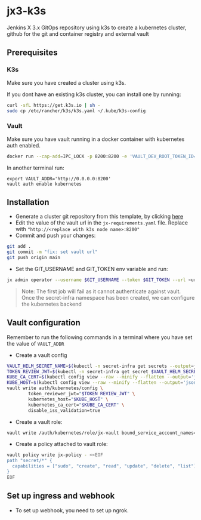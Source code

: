 # jx3-k3s

Jenkins X 3.x GitOps repository using k3s to create a kubernetes cluster, github for the git and container registry and external vault

## Prerequisites

### K3s

Make sure you have created a cluster using k3s.

If you dont have an existing k3s cluster, you can install one by running:

```bash
curl -sfL https://get.k3s.io | sh -
sudo cp /etc/rancher/k3s/k3s.yaml ~/.kube/k3s-config
```

### Vault

Make sure you have vault running in a docker container with kubernetes auth enabled.

```bash
docker run --cap-add=IPC_LOCK -p 8200:8200 -e 'VAULT_DEV_ROOT_TOKEN_ID=myroot' -e 'VAULT_DEV_LISTEN_ADDRESS=0.0.0.0:8200' --net host vault:latest
```

In another terminal run:

```
export VAULT_ADDR='http://0.0.0.0:8200'
vault auth enable kubernetes
```

## Installation

- Generate a cluster git repository from this template, by clicking [here](https://github.com/ankitm123/jx3-k3s-vault/generate)
- Edit the value of the vault url in the `jx-requirements.yaml` file.
  Replace with `"http://<replace with k3s node name>:8200"`
- Commit and push your changes:

```bash
git add .
git commit -m "fix: set vault url" 
git push origin main
```

- Set the GIT_USERNAME and GIT_TOKEN env variable and run:

```bash
jx admin operator --username $GIT_USERNAME --token $GIT_TOKEN --url <url of the cluster git repo> --set "jxBootJobEnvVarSecrets.EXTERNAL_VAULT=\"true\"" --set "jxBootJobEnvVarSecrets.VAULT_ADDR=http://<replace with k3s node name>:8200"
```

> Note:
> The first job will fail as it cannot authenticate against vault. Once the secret-infra namespace has been created, we can configure the kubernetes backend

## Vault configuration

Remember to run the following commands in a terminal where you have set the value of `VAULT_ADDR`

- Create a vault config

```bash
VAULT_HELM_SECRET_NAME=$(kubectl -n secret-infra get secrets --output=json | jq -r '.items[].metadata | select(.name|startswith("kubernetes-external-secrets-token-")).name')
TOKEN_REVIEW_JWT=$(kubectl -n secret-infra get secret $VAULT_HELM_SECRET_NAME --output='go-template={{ .data.token }}' | base64 --decode)
KUBE_CA_CERT=$(kubectl config view --raw --minify --flatten --output='jsonpath={.clusters[].cluster.certificate-authority-data}' | base64 --decode)
KUBE_HOST=$(kubectl config view --raw --minify --flatten --output='jsonpath={.clusters[].cluster.server}')
vault write auth/kubernetes/config \
        token_reviewer_jwt="$TOKEN_REVIEW_JWT" \
        kubernetes_host="$KUBE_HOST" \
        kubernetes_ca_cert="$KUBE_CA_CERT" \
        disable_iss_validation=true
```

- Create a vault role:
```bash
vault write /auth/kubernetes/role/jx-vault bound_service_account_names='*' bound_service_account_namespaces=secret-infra token_policies=jx-policy token_no_default_policy=true disable_iss_validation=true
```

- Create a policy attached to vault role:
```bash
vault policy write jx-policy - <<EOF
path "secret/*" {
  capabilities = ["sudo", "create", "read", "update", "delete", "list"]
}
EOF
```

## Set up ingress and webhook
* To set up webhook, you need to set up ngrok.